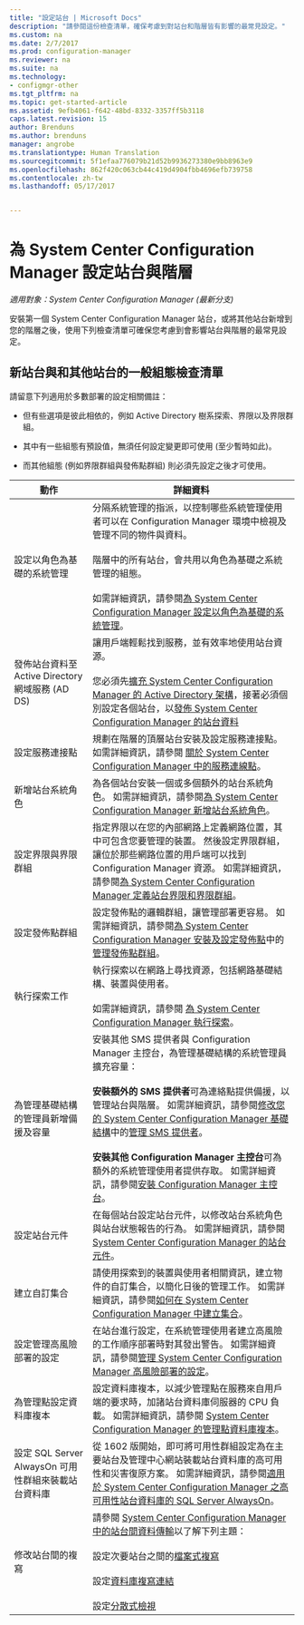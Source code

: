 ```yaml
---
title: "設定站台 | Microsoft Docs"
description: "請參閱這份檢查清單，確保考慮到對站台和階層皆有影響的最常見設定。"
ms.custom: na
ms.date: 2/7/2017
ms.prod: configuration-manager
ms.reviewer: na
ms.suite: na
ms.technology:
- configmgr-other
ms.tgt_pltfrm: na
ms.topic: get-started-article
ms.assetid: 9efb4061-f642-48bd-8332-3357ff5b3118
caps.latest.revision: 15
author: Brenduns
ms.author: brenduns
manager: angrobe
ms.translationtype: Human Translation
ms.sourcegitcommit: 5f1efaa776079b21d52b9936273380e9bb8963e9
ms.openlocfilehash: 862f420c063cb44c419d4904fbb4696efb739758
ms.contentlocale: zh-tw
ms.lasthandoff: 05/17/2017


---
```

# <a name="configure-sites-and-hierarchies-for-system-center-configuration-manager"></a>為 System Center Configuration Manager 設定站台與階層

*適用對象：System Center Configuration Manager (最新分支)*

安裝第一個 System Center Configuration Manager 站台，或將其他站台新增到您的階層之後，使用下列檢查清單可確保您考慮到會影響站台與階層的最常見設定。  

## <a name="checklist-of-common-configurations-for-new-and-additional-sites"></a>新站台與和其他站台的一般組態檢查清單  
請留意下列適用於多數部署的設定相關備註：

-   但有些選項是彼此相依的，例如 Active Directory 樹系探索、界限以及界限群組。  

-   其中有一些組態有預設值，無須任何設定變更即可使用 (至少暫時如此)。  

-   而其他組態 (例如界限群組與發佈點群組) 則必須先設定之後才可使用。  

|動作|詳細資料|  
|------------|-------------|  
|設定以角色為基礎的系統管理|分隔系統管理的指派，以控制哪些系統管理使用者可以在 Configuration Manager 環境中檢視及管理不同的物件與資料。<br /><br /> 階層中的所有站台，會共用以角色為基礎之系統管理的組態。   <br/><br/>如需詳細資訊，請參閱[為 System Center Configuration Manager 設定以角色為基礎的系統管理](../../../../core/servers/deploy/configure/configure-role-based-administration.md)。|  
|發佈站台資料至 Active Directory 網域服務 (AD DS)|讓用戶端輕鬆找到服務，並有效率地使用站台資源。<br /><br /> 您必須先[擴充 System Center Configuration Manager 的 Active Directory 架構](../../../../core/plan-design/network/extend-the-active-directory-schema.md)，接著必須個別設定各個站台，以[發佈 System Center Configuration Manager 的站台資料](../../../../core/servers/deploy/configure/publish-site-data.md)|  
|設定服務連接點|規劃在階層的頂層站台安裝及設定服務連接點。 如需詳細資訊，請參閱 [關於 System Center Configuration Manager 中的服務連線點](../../../../core/servers/deploy/configure/about-the-service-connection-point.md)。|  
|新增站台系統角色|為各個站台安裝一個或多個額外的站台系統角色。  如需詳細資訊，請參閱[為 System Center Configuration Manager 新增站台系統角色](../../../../core/servers/deploy/configure/add-site-system-roles.md)。|  
|設定界限與界限群組|指定界限以在您的內部網路上定義網路位置，其中可包含您要管理的裝置。 然後設定界限群組，讓位於那些網路位置的用戶端可以找到 Configuration Manager 資源。 如需詳細資訊，請參閱[為 System Center Configuration Manager 定義站台界限和界限群組](../../../../core/servers/deploy/configure/define-site-boundaries-and-boundary-groups.md)。|  
|設定發佈點群組|設定發佈點的邏輯群組，讓管理部署更容易。 如需詳細資訊，請參閱[為 System Center Configuration Manager 安裝及設定發佈點](../../../../core/servers/deploy/configure/install-and-configure-distribution-points.md#bkmk_manage)中的[管理發佈點群組](../../../../core/servers/deploy/configure/install-and-configure-distribution-points.md)。|  
|執行探索工作|執行探索以在網路上尋找資源，包括網路基礎結構、裝置與使用者。<br /><br /> 如需詳細資訊，請參閱 [為 System Center Configuration Manager 執行探索](../../../../core/servers/deploy/configure/run-discovery.md)。|  
|為管理基礎結構的管理員新增備援及容量|安裝其他 SMS 提供者與 Configuration Manager 主控台，為管理基礎結構的系統管理員擴充容量：<br /><br /> **安裝額外的 SMS 提供者**可為連絡點提供備援，以管理站台與階層。 如需詳細資訊，請參閱[修改您的 System Center Configuration Manager 基礎結構](../../../../core/servers/manage/modify-your-infrastructure.md)中的[管理 SMS 提供者](../../../../core/servers/manage/modify-your-infrastructure.md#BKMK_ManageSMSprovider)。<br /><br /> **安裝其他 Configuration Manager 主控台**可為額外的系統管理使用者提供存取。 如需詳細資訊，請參閱[安裝 Configuration Manager 主控台](../../../../core/servers/deploy/install/install-consoles.md)。|  
|設定站台元件|在每個站台設定站台元件，以修改站台系統角色與站台狀態報告的行為。 如需詳細資訊，請參閱 [System Center Configuration Manager 的站台元件](../../../../core/servers/deploy/configure/site-components.md)。|  
|建立自訂集合|請使用探索到的裝置與使用者相關資訊，建立物件的自訂集合，以簡化日後的管理工作。 如需詳細資訊，請參閱[如何在 System Center Configuration Manager 中建立集合](../../../../core/clients/manage/collections/create-collections.md)。|  
|設定管理高風險部署的設定|在站台進行設定，在系統管理使用者建立高風險的工作順序部署時對其發出警告。  如需詳細資訊，請參閱[管理 System Center Configuration Manager 高風險部署的設定](../../../../protect/understand/settings-to-manage-high-risk-deployments.md)。|  
|為管理點設定資料庫複本|設定資料庫複本，以減少管理點在服務來自用戶端的要求時，加諸站台資料庫伺服器的 CPU 負載。 如需詳細資訊，請參閱 [System Center Configuration Manager 的管理點資料庫複本](../../../../core/servers/deploy/configure/database-replicas-for-management-points.md)。|  
|設定 SQL Server AlwaysOn 可用性群組來裝載站台資料庫|從 1602 版開始，即可將可用性群組設定為在主要站台及管理中心網站裝載站台資料庫的高可用性和災害復原方案。 如需詳細資訊，請參閱[適用於 System Center Configuration Manager 之高可用性站台資料庫的 SQL Server AlwaysOn](../../../../core/servers/deploy/configure/sql-server-alwayson-for-a-highly-available-site-database.md)。|  
|修改站台間的複寫|請參閱 [System Center Configuration Manager 中的站台間資料傳輸](../../../../core/servers/manage/data-transfers-between-sites.md)以了解下列主題：<br /><br /> 設定次要站台之間的[檔案式複寫](../../../../core/servers/manage/data-transfers-between-sites.md#bkmk_fileroute)<br /><br /> 設定[資料庫複寫連結](../../../../core/servers/manage/data-transfers-between-sites.md#bkmk_Dblinks)<br /><br /> 設定[分散式檢視](../../../../core/servers/manage/data-transfers-between-sites.md#bkmk_distviews)|  

